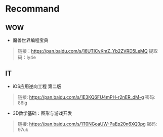 # Recommand

## WOW

- 魔兽世界编程宝典

> 链接：https://pan.baidu.com/s/16UTICvKmZ_Yb2ZVRD5LeMQ 
提取码：ly4e 


## IT

- iOS应用逆向工程 第二版

> 链接: https://pan.baidu.com/s/1E3KQ6FU4mPH-r2nER_dM-g  密码: 86lg

- 3D数学基础：图形与游戏开发

> 链接: https://pan.baidu.com/s/1T0NGoaUW-PaEp20n6XQ0pg  密码: 97uk


